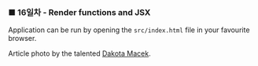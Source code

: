 <h3>■ 16일차 - Render functions and JSX</h3>

Application can be run by opening the `src/index.html` file in your favourite browser.

Article photo by the talented [Dakota Macek](https://unsplash.com/photos/L8wLVAM9na8).
